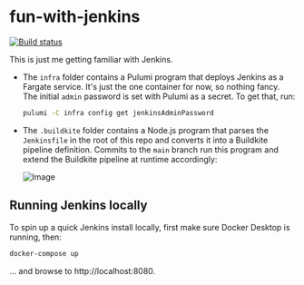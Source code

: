 # fun-with-jenkins

[![Build status](https://badge.buildkite.com/b11986402806b48d2cce49893def5d0e75ed8cb1ca5f147a47.svg)](https://buildkite.com/cnunciato/fun-with-jenkins)

This is just me getting familiar with Jenkins.

* The `infra` folder contains a Pulumi program that deploys Jenkins as a Fargate service. It's just the one container for now, so nothing fancy. The initial `admin` password is set with Pulumi as a secret. To get that, run:

    ```bash
    pulumi -C infra config get jenkinsAdminPassword
    ```

* The `.buildkite` folder contains a Node.js program that parses the `Jenkinsfile` in the root of this repo and converts it into a Buildkite pipeline definition. Commits to the `main` branch run this program and extend the Buildkite pipeline at runtime accordingly:

    ![Image](https://github.com/user-attachments/assets/57114e6f-862b-4992-a12e-9c03faa82342)

## Running Jenkins locally

To spin up a quick Jenkins install locally, first make sure Docker Desktop is running, then:

```bash
docker-compose up
```

... and browse to http://localhost:8080.

